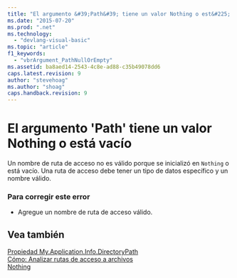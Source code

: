 ```yaml
---
title: "El argumento &#39;Path&#39; tiene un valor Nothing o est&#225; vac&#237;o | Microsoft Docs"
ms.date: "2015-07-20"
ms.prod: ".net"
ms.technology: 
  - "devlang-visual-basic"
ms.topic: "article"
f1_keywords: 
  - "vbrArgument_PathNullOrEmpty"
ms.assetid: ba8aed14-2543-4c8e-ad88-c35b49078dd6
caps.latest.revision: 9
author: "stevehoag"
ms.author: "shoag"
caps.handback.revision: 9
---
```

# El argumento &#39;Path&#39; tiene un valor Nothing o est&#225; vac&#237;o
Un nombre de ruta de acceso no es válido porque se inicializó en `Nothing` o está vacío. Una ruta de acceso debe tener un tipo de datos específico y un nombre válido.  
  
### Para corregir este error  
  
-   Agregue un nombre de ruta de acceso válido.  
  
## Vea también  
 [Propiedad My.Application.Info.DirectoryPath](http://msdn.microsoft.com/es-es/660586b9-638e-42a7-ae21-5eee34a3fccf)   
 [Cómo: Analizar rutas de acceso a archivos](../../visual-basic/developing-apps/programming/drives-directories-files/how-to-parse-file-paths.md)   
 [Nothing](../../visual-basic/language-reference/nothing.md)